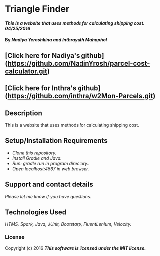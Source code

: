 # Triangle Finder

#### _This is a website that uses methods for calculating shipping cost. 04/25/2016_

#### By _**Nadiya Yeroshkina and Inthrayuth Mahaphol**_

## [Click here for Nadiya's github] (https://github.com/NadinYrosh/parcel-cost-calculator.git)
## [Click here for Inthra's github] (https://github.com/inthra/w2Mon-Parcels.git)

## Description

This is a website that uses methods for calculating shipping cost.

## Setup/Installation Requirements

* _Clone this repository._
* _Install Gradle and Java._
* _Run: gradle run in program directory.._
* _Open localhost:4567 in web browser._

## Support and contact details

_Please let me know if you have questions._

## Technologies Used

_HTMS, Spark, Java, JUnit, Bootstarp, FluentLenium, Velocity._

### License

Copyright (c) 2016 **_This software is licensed under the MIT license._**
